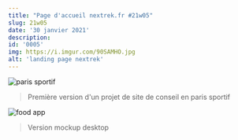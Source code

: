 ```yaml
---
title: "Page d'accueil nextrek.fr #21w05"
slug: 21w05
date: '30 janvier 2021'
description:
id: '0005'
img: https://i.imgur.com/90SAMHO.jpg
alt: 'landing page nextrek'
---
```


![paris sportif](https://i.imgur.com/M42krrF.png)
>Première version d'un projet de site de conseil en paris sportif

![food app](https://i.imgur.com/rPIklz0.png)
>Version mockup desktop
